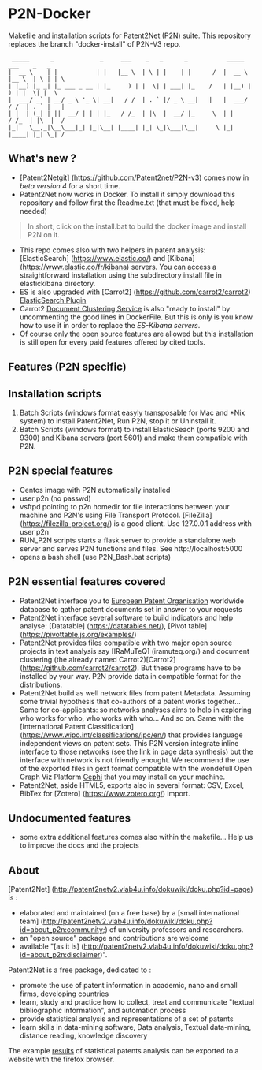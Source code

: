 # P2N-Docker
 Makefile and installation scripts for Patent2Net (P2N) suite. This repository replaces the branch "docker-install" of P2N-V3 repo.

     _____      _             _     ___    _   _      _           _____   ___    _   _ 
    |  __ \    | |           | |   |__ \  | \ | |    | |      /  |  __ \ |__ \  | \ | | \
    | |__) |_ _| |_ ___ _ __ | |_     ) | |  \| | ___| |_    /   | |__) |   ) | |  \| |  \
    |  ___/ _` | __/ _ \ '_ \| __|   / /  | . ` |/ _ \ __|   |   |  ___/   / /  | . ` |   |
    | |  | (_| | ||  __/ | | | |_   / /_  | |\  |  __/ |_     \  | |      / /_  | |\  |  /
    |_|   \__,_|\__\___|_| |_|\__| |____| |_| \_|\___|\__|     \ |_|     |____| |_| \_| /       

What's new ?
-----
* [Patent2Netgit] (https://github.com/Patent2net/P2N-v3) comes now in *beta version 4* for a short time.
* Patent2Net now works in Docker. To install it simply download this repository and follow first the Readme.txt (that must be fixed, help needed) 
> In short,  click on the install.bat to build the docker image and install P2N on it.
* This repo comes also with two helpers in patent analysis: [ElasticSearch] (https://www.elastic.co/) and [Kibana] (https://www.elastic.co/fr/kibana) servers. You can access a straightforward installation using the subdirectory install file in elastickibana directory. 
* ES is also upgraded with [Carrot2] (https://github.com/carrot2/carrot2) [ElasticSearch Plugin](https://github.com/carrot2/elasticsearch-carrot2)
* Carrot2 [Document Clustering Service](https://carrot2.github.io/release/4.0.4/doc/rest-api-basics/) is also "ready to install" by uncommenting the good lines in DockerFile. But this is only is you know how to use it in order to replace the _ES-Kibana servers_.
* Of course only the open source features are allowed but this installation is still open for every paid features offered by cited tools.

Features (P2N specific)
-----------------------
## Installation scripts
1. Batch Scripts (windows format easyly transposable for Mac and *Nix system) to install Patent2Net, Run P2N, stop it or Uninstall it.
2. Batch Scripts (windows format) to install ElasticSeach (ports 9200 and 9300) and Kibana servers (port 5601) and make them compatible with P2N.
## P2N special features
* Centos image with P2N automatically installed
* user p2n (no passwd)
* vsftpd pointing to p2n homedir for file interactions between your machine and P2N's using File Transport Protocol. [FileZilla] (https://filezilla-project.org/) is a good client. Use 127.0.0.1 address with user p2n
* RUN_P2N scripts starts a flask server to provide a standalone web server and serves P2N functions and files. See http://localhost:5000
* opens a bash shell (use P2N_Bash.bat scripts)
## P2N essential features covered
* Patent2Net interface you to [European Patent Organisation](https://www.epo.org/) worldwide database to gather patent documents set in answer to your requests 
* Patent2Net interface several software to build indicators and help analyse: [Datatable] (https://datatables.net/), [Pivot table] (https://pivottable.js.org/examples/)
* Patent2Net provides files compatible with two major open source projects in text analysis say [IRaMuTeQ] (iramuteq.org/) and document clustering (the already named Carrot2)[Carrot2] (https://github.com/carrot2/carrot2). But these programs have to be installed by your way. P2N provide data in compatible format for the distributions.
* Patent2Net build as well network files from patent Metadata. Assuming some trivial hypothesis that co-authors of a patent works together... Same for co-applicants: so networks analyses aims to help in exploring who works for who, who works with who... And so on. Same with the  [International Patent Classification] (https://www.wipo.int/classifications/ipc/en/) that provides language independent views on patent sets. This P2N version integrate inline interface to those networks (see the link in page data synthesis) but the interface with network is not friendly enought. We recommend the use of the exported files in gexf format compatible with the wondefull Open Graph Viz Platform [Gephi](https://gephi.org/) that you may install on your machine.
* Patent2Net, aside HTML5, exports also in several format: CSV, Excel, BibTex for [Zotero] (https://www.zotero.org/) import.
## Undocumented features
* some extra additional features comes also within the makefile... Help us to improve the docs and the projects

About
-----
[Patent2Net] (http://patent2netv2.vlab4u.info/dokuwiki/doku.php?id=page) is :
* elaborated and maintained (on a free base) by a [small international team] (http://patent2netv2.vlab4u.info/dokuwiki/doku.php?id=about_p2n:community;) of university professors and researchers.  
* an "open source" package and contributions are welcome
* available "[as it is] (http://patent2netv2.vlab4u.info/dokuwiki/doku.php?id=about_p2n:disclaimer)".

Patent2Net is a free package, dedicated to :
* promote the use of patent information in academic, nano and small firms, developing countries
* learn, study and practice how to collect, treat and communicate "textual bibliographic information", and automation process
* provide statistical analysis and representations of a set of patents
* learn skills in data-mining software, Data analysis, Textual data-mining, distance reading, knowledge discovery

The example [results](http://patent2netv2.vlab4u.info/) of statistical patents analysis can be exported to a website with the firefox browser.


